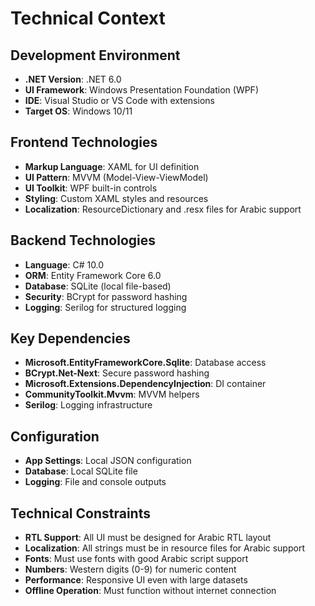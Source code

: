 # Technical Context

## Development Environment
- **.NET Version**: .NET 6.0
- **UI Framework**: Windows Presentation Foundation (WPF)
- **IDE**: Visual Studio or VS Code with extensions
- **Target OS**: Windows 10/11

## Frontend Technologies
- **Markup Language**: XAML for UI definition
- **UI Pattern**: MVVM (Model-View-ViewModel)
- **UI Toolkit**: WPF built-in controls
- **Styling**: Custom XAML styles and resources
- **Localization**: ResourceDictionary and .resx files for Arabic support

## Backend Technologies
- **Language**: C# 10.0
- **ORM**: Entity Framework Core 6.0
- **Database**: SQLite (local file-based)
- **Security**: BCrypt for password hashing
- **Logging**: Serilog for structured logging

## Key Dependencies
- **Microsoft.EntityFrameworkCore.Sqlite**: Database access
- **BCrypt.Net-Next**: Secure password hashing
- **Microsoft.Extensions.DependencyInjection**: DI container
- **CommunityToolkit.Mvvm**: MVVM helpers
- **Serilog**: Logging infrastructure

## Configuration
- **App Settings**: Local JSON configuration
- **Database**: Local SQLite file
- **Logging**: File and console outputs

## Technical Constraints
- **RTL Support**: All UI must be designed for Arabic RTL layout
- **Localization**: All strings must be in resource files for Arabic support
- **Fonts**: Must use fonts with good Arabic script support
- **Numbers**: Western digits (0-9) for numeric content
- **Performance**: Responsive UI even with large datasets
- **Offline Operation**: Must function without internet connection
